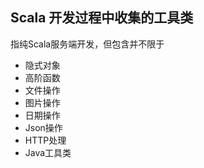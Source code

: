 Scala 开发过程中收集的工具类
---

指纯Scala服务端开发，但包含并不限于

* 隐式对象
* 高阶函数
* 文件操作
* 图片操作
* 日期操作
* Json操作
* HTTP处理
* Java工具类